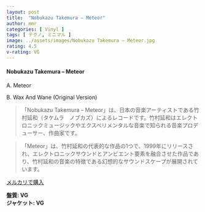 ```yaml
---
layout: post
title:  "Nobukazu Takemura – Meteor"
author: mmr
categories: [ Vinyl ]
tags: [ テクノ, ミニマル ]
image: ../assets/images/Nobukazu Takemura – Meteor.jpg
rating: 4.5
v-rating: VG
---
```


#### Nobukazu Takemura – Meteor

A. Meteor

B. Wax And Wane (Original Version)

> 「Nobukazu Takemura – Meteor」は、日本の音楽アーティストである竹村延和（タケムラ　ノブカズ）によるレコードです。竹村延和はエレクトロニックミュージックやエクスペリメンタルな音楽で知られる音楽プロデューサー、作曲家です。

> 「Meteor」は、竹村延和の代表的な作品の1つで、1999年にリリースされ、エレクトロニックサウンドとアンビエント要素を融合させた作品であり、竹村延和の音楽の特徴である幻想的なサウンドスケープが展開されています。



[メルカリで購入](https://jp.mercari.com/item/m46491271418)


<div class="mt-4 mb-4 d-flex align-items-center">
<strong class="mr-1">盤質: VG</strong>
</div>
<div class="mt-4 mb-4 d-flex align-items-center">
<strong class="mr-1">ジャケット: VG</strong>
</div>